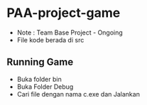 # PAA-project-game

* Note : Team Base Project - Ongoing
* File kode berada di src

## Running Game
* Buka folder bin
* Buka Folder Debug
* Cari file dengan nama c.exe dan Jalankan 

